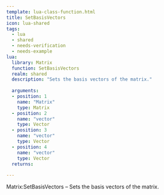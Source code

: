 ```yaml
---
template: lua-class-function.html
title: SetBasisVectors
icon: lua-shared
tags:
  - lua
  - shared
  - needs-verification
  - needs-example
lua:
  library: Matrix
  function: SetBasisVectors
  realm: shared
  description: "Sets the basis vectors of the matrix."
  
  arguments:
  - position: 1
    name: "Matrix"
    type: Matrix
  - position: 2
    name: "vector"
    type: Vector
  - position: 3
    name: "vector"
    type: Vector
  - position: 4
    name: "vector"
    type: Vector
  returns:
    
---
```


<div class="lua__search__keywords">
Matrix:SetBasisVectors &#x2013; Sets the basis vectors of the matrix.
</div>
